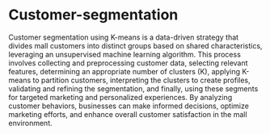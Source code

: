 # Customer-segmentation
Customer segmentation using K-means is a data-driven strategy that divides mall customers into distinct groups based on shared characteristics, leveraging an unsupervised machine learning algorithm. This process involves collecting and preprocessing customer data, selecting relevant features, determining an appropriate number of clusters (K), applying K-means to partition customers, interpreting the clusters to create profiles, validating and refining the segmentation, and finally, using these segments for targeted marketing and personalized experiences. By analyzing customer behaviors, businesses can make informed decisions, optimize marketing efforts, and enhance overall customer satisfaction in the mall environment.
